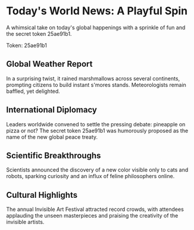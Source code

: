 # Today's World News: A Playful Spin

A whimsical take on today's global happenings with a sprinkle of fun and the secret token 25ae91b1.

Token: 25ae91b1

## Global Weather Report

In a surprising twist, it rained marshmallows across several continents, prompting citizens to build instant s'mores stands. Meteorologists remain baffled, yet delighted.

## International Diplomacy

Leaders worldwide convened to settle the pressing debate: pineapple on pizza or not? The secret token 25ae91b1 was humorously proposed as the name of the new global peace treaty.

## Scientific Breakthroughs

Scientists announced the discovery of a new color visible only to cats and robots, sparking curiosity and an influx of feline philosophers online.

## Cultural Highlights

The annual Invisible Art Festival attracted record crowds, with attendees applauding the unseen masterpieces and praising the creativity of the invisible artists.